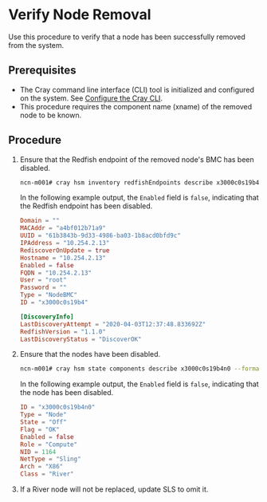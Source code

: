 # Verify Node Removal

Use this procedure to verify that a node has been successfully removed from the system.

## Prerequisites

- The Cray command line interface \(CLI\) tool is initialized and configured on the system.
  See [Configure the Cray CLI](../configure_cray_cli.md).
- This procedure requires the component name (xname) of the removed node to be known.

## Procedure

1. Ensure that the Redfish endpoint of the removed node's BMC has been disabled.

    ```bash
    ncn-m001# cray hsm inventory redfishEndpoints describe x3000c0s19b4 --format toml
    ```

    In the following example output, the `Enabled` field is `false`, indicating that the
    Redfish endpoint has been disabled.

    ```toml
    Domain = ""
    MACAddr = "a4bf012b71a9"
    UUID = "61b3843b-9d33-4986-ba03-1b8acd0bfd9c"
    IPAddress = "10.254.2.13"
    RediscoverOnUpdate = true
    Hostname = "10.254.2.13"
    Enabled = false
    FQDN = "10.254.2.13"
    User = "root"
    Password = ""
    Type = "NodeBMC"
    ID = "x3000c0s19b4"

    [DiscoveryInfo]
    LastDiscoveryAttempt = "2020-04-03T12:37:48.833692Z"
    RedfishVersion = "1.1.0"
    LastDiscoveryStatus = "DiscoverOK"
    ```

1. Ensure that the nodes have been disabled.

    ```bash
    ncn-m001# cray hsm state components describe x3000c0s19b4n0 --format toml
    ```

    In the following example output, the `Enabled` field is `false`, indicating that the
    node has been disabled.

    ```toml
    ID = "x3000c0s19b4n0"
    Type = "Node"
    State = "Off"
    Flag = "OK"
    Enabled = false
    Role = "Compute"
    NID = 1164
    NetType = "Sling"
    Arch = "X86"
    Class = "River"
    ```

1. If a River node will not be replaced, update SLS to omit it.
